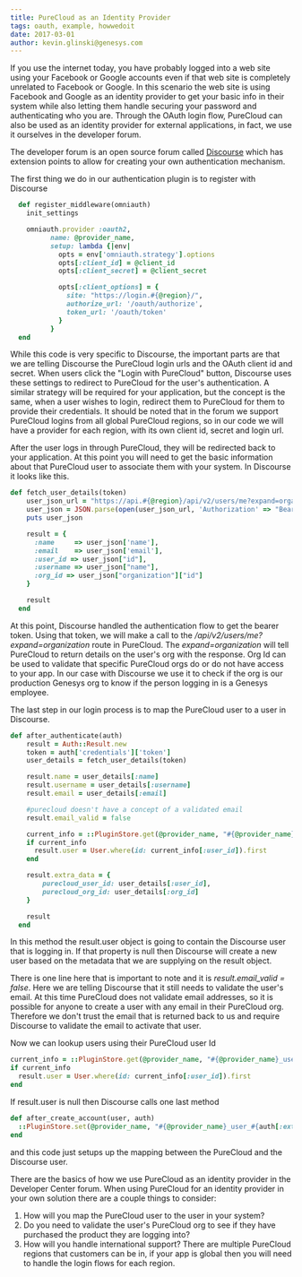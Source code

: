 ```yaml
---
title: PureCloud as an Identity Provider
tags: oauth, example, howwedoit
date: 2017-03-01
author: kevin.glinski@genesys.com
---
```



If you use the internet today, you have probably logged into a web site using your Facebook or Google accounts even if that web site is completely unrelated to Facebook or Google. In this scenario the web site is using Facebook and Google as an identity provider to get your basic info in their system while also letting them handle securing your password and authenticating who you are. Through the OAuth login flow, PureCloud can also be used as an identity provider for external applications, in fact, we use it ourselves in the developer forum.

The developer forum is an open source forum called [Discourse](http://www.discourse.org/) which has extension points to allow for creating your own authentication mechanism.

The first thing we do in our authentication plugin is to register with Discourse

~~~ruby
  def register_middleware(omniauth)
    init_settings

    omniauth.provider :oauth2,
          name: @provider_name,
          setup: lambda {|env|
            opts = env['omniauth.strategy'].options
            opts[:client_id] = @client_id
            opts[:client_secret] = @client_secret

            opts[:client_options] = {
              site: "https://login.#{@region}/",
              authorize_url: '/oauth/authorize',
              token_url: '/oauth/token'
            }
          }
  end
~~~

While this code is very specific to Discourse, the important parts are that we are telling Discourse the PureCloud login urls and the OAuth client id and secret.  When users click the "Login with PureCloud" button, Discourse uses these settings to redirect to PureCloud for the user's authentication.  A similar strategy will be required for your application, but the concept is the same, when a user wishes to login, redirect them to PureCloud for them to provide their credentials. It should be noted that in the forum we support PureCloud logins from all global PureCloud regions, so in our code we will have a provider for each region, with its own client id, secret and login url. 

After the user logs in through PureCloud, they will be redirected back to your application. At this point you will need to get the basic information about that PureCloud user to associate them with your system.  In Discourse it looks like this.

~~~ruby
def fetch_user_details(token)
    user_json_url = "https://api.#{@region}/api/v2/users/me?expand=organization"
    user_json = JSON.parse(open(user_json_url, 'Authorization' => "Bearer #{token}" ).read)
    puts user_json

    result = {
      :name     => user_json['name'],
      :email    => user_json['email'],
      :user_id => user_json["id"],
      :username => user_json["name"],
      :org_id => user_json["organization"]["id"]
    }

    result
  end
~~~

At this point, Discourse handled the authentication flow to get the bearer token.  Using that token, we will make a call to the _/api/v2/users/me?expand=organization_ route in PureCloud.  The _expand=organization_ will tell PureCloud to return details on the user's org with the response.  Org Id can be used to validate that specific PureCloud orgs do or do not have access to your app.  In our case with Discourse we use it to check if the org is our production Genesys org to know if the person logging in is a Genesys employee.

The last step in our login process is to map the PureCloud user to a user in Discourse.

~~~ruby
def after_authenticate(auth)
    result = Auth::Result.new
    token = auth['credentials']['token']
    user_details = fetch_user_details(token)

    result.name = user_details[:name]
    result.username = user_details[:username]
    result.email = user_details[:email]

    #purecloud doesn't have a concept of a validated email
    result.email_valid = false

    current_info = ::PluginStore.get(@provider_name, "#{@provider_name}_user_#{user_details[:user_id]}")
    if current_info
      result.user = User.where(id: current_info[:user_id]).first
    end

    result.extra_data = {
        purecloud_user_id: user_details[:user_id],
        purecloud_org_id: user_details[:org_id]
    }

    result
  end
~~~

In this method the result.user object is going to contain the Discourse user that is logging in.  If that property is null then Discourse will create a new user based on the metadata that we are supplying on the result object.

There is one line here that is important to note and it is _result.email_valid = false_.  Here we are telling Discourse that it still needs to validate the user's email. At this time PureCloud does not validate email addresses, so it is possible for anyone to create a user with any email in their PureCloud org.  Therefore we don't trust the email that is returned back to us and require Discourse to validate the email to activate that user.

Now we can lookup users using their PureCloud user Id

~~~ruby
current_info = ::PluginStore.get(@provider_name, "#{@provider_name}_user_#{user_details[:user_id]}")
if current_info
  result.user = User.where(id: current_info[:user_id]).first
end
~~~

If result.user is null then Discourse calls one last method

~~~ruby
def after_create_account(user, auth)
  ::PluginStore.set(@provider_name, "#{@provider_name}_user_#{auth[:extra_data][:purecloud_user_id]}", {user_id: user.id })
end
~~~

and this code just setups up the mapping between the PureCloud and the Discourse user.  

There are the basics of how we use PureCloud as an identity provider in the Developer Center forum. When using PureCloud for an identity provider in your own solution there are a couple things to consider:

1. How will you map the PureCloud user to the user in your system?   
2. Do you need to validate the user's PureCloud org to see if they have purchased the product they are logging into?
3. How will you handle international support? There are multiple PureCloud regions that customers can be in, if your app is global then you will need to handle the login flows for each region. 

